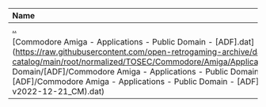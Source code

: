 |Name|Size|
|:---|---:|
|[..](../index.html)|DIR|
|[Commodore Amiga - Applications - Public Domain - [ADF].dat](https://raw.githubusercontent.com/open-retrogaming-archive/dat-catalog/main/root/normalized/TOSEC/Commodore/Amiga/Applications/Public Domain/[ADF]/Commodore Amiga - Applications - Public Domain - [ADF]/Commodore Amiga - Applications - Public Domain - [ADF] (TOSEC-v2022-12-21_CM).dat)|390881|
